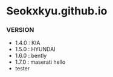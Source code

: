 # Seokxkyu.github.io

### VERSION
- 1.4.0 : KIA
- 1.5.0 : HYUNDAI
- 1.6.0 : bently
- 1.7.0 : maserati hello
- tester
